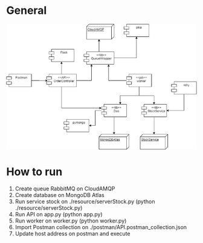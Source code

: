 # General

![Components](https://github.com/joaovictorino/APIQueueNoSQLRetry/blob/master/documentation/api.jpg?raw=true)

# How to run

1. Create queue RabbitMQ on CloudAMQP
2. Create database on MongoDB Atlas
3. Run service stock on ./resource/serverStock.py (python ./resource/serverStock.py)
4. Run API on app.py (python app.py)
5. Run worker on worker.py (python worker.py)
6. Import Postman collection on ./postman/API.postman_collection.json
7. Update host address on postman and execute